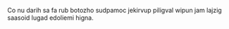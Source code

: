 Co nu darih sa fa rub botozho sudpamoc jekirvup piligval wipun jam lajzig saasoid lugad edoliemi higna.